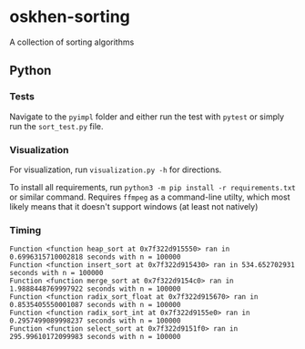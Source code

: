 # oskhen-sorting
A collection of sorting algorithms

## Python

### Tests
Navigate to the `pyimpl` folder and either run the test with `pytest` or simply run the `sort_test.py` file.

### Visualization
For visualization, run `visualization.py -h` for directions.

To install all requirements, run ```python3 -m pip install -r requirements.txt``` or similar command. 
Requires `ffmpeg` as a command-line utilty, which most likely means that it doesn't support windows (at least not natively)

### Timing
```
Function <function heap_sort at 0x7f322d915550> ran in 0.6996315710002818 seconds with n = 100000
Function <function insert_sort at 0x7f322d915430> ran in 534.652702931 seconds with n = 100000
Function <function merge_sort at 0x7f322d9154c0> ran in 1.9888448769997922 seconds with n = 100000
Function <function radix_sort_float at 0x7f322d915670> ran in 0.8535405550001087 seconds with n = 100000
Function <function radix_sort_int at 0x7f322d9155e0> ran in 0.2957499089998237 seconds with n = 100000
Function <function select_sort at 0x7f322d9151f0> ran in 295.99610172099983 seconds with n = 100000
```